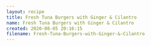 ```yaml
---
layout: recipe
title: Fresh Tuna Burgers with Ginger & Cilantro
name: Fresh Tuna Burgers with Ginger & Cilantro
created: 2020-08-05 20:16:15
filename: Fresh-Tuna-Burgers-with-Ginger-&-Cilantro
---
```

